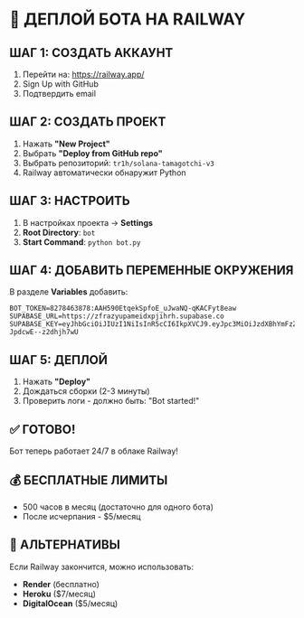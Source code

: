 # 🚀 ДЕПЛОЙ БОТА НА RAILWAY

## ШАГ 1: СОЗДАТЬ АККАУНТ

1. Перейти на: https://railway.app/
2. Sign Up with GitHub
3. Подтвердить email

## ШАГ 2: СОЗДАТЬ ПРОЕКТ

1. Нажать **"New Project"**
2. Выбрать **"Deploy from GitHub repo"**
3. Выбрать репозиторий: `tr1h/solana-tamagotchi-v3`
4. Railway автоматически обнаружит Python

## ШАГ 3: НАСТРОИТЬ

1. В настройках проекта → **Settings**
2. **Root Directory**: `bot`
3. **Start Command**: `python bot.py`

## ШАГ 4: ДОБАВИТЬ ПЕРЕМЕННЫЕ ОКРУЖЕНИЯ

В разделе **Variables** добавить:

```
BOT_TOKEN=8278463878:AAH590EtqekSpfoE_uJwaNQ-qKACFyt8eaw
SUPABASE_URL=https://zfrazyupameidxpjihrh.supabase.co
SUPABASE_KEY=eyJhbGciOiJIUzI1NiIsInR5cCI6IkpXVCJ9.eyJpc3MiOiJzdXBhYmFzZSIsInJlZiI6InpmcmF6eXVwYW1laWR4cGppaHJoIiwicm9sZSI6ImFub24iLCJpYXQiOjE3NTk5Mzc1NTAsImV4cCI6MjA3NTUxMzU1MH0.1EkMDqCNJoAjcJDh3Dd3yPfus-JpdcwE--z2dhjh7wU
```

## ШАГ 5: ДЕПЛОЙ

1. Нажать **"Deploy"**
2. Дождаться сборки (2-3 минуты)
3. Проверить логи - должно быть: "Bot started!"

## ✅ ГОТОВО!

Бот теперь работает 24/7 в облаке Railway!

## 💰 БЕСПЛАТНЫЕ ЛИМИТЫ

- 500 часов в месяц (достаточно для одного бота)
- После исчерпания - $5/месяц

## 🔧 АЛЬТЕРНАТИВЫ

Если Railway закончится, можно использовать:
- **Render** (бесплатно)
- **Heroku** ($7/месяц)
- **DigitalOcean** ($5/месяц)






